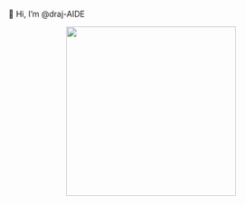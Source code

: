 👋 Hi, I’m @draj-AIDE

<div id="header" align="center">
  <img src="https://media2.giphy.com/media/v1.Y2lkPTc5MGI3NjExdW5hdnZpeHVveDBrd3BqMWRyZ3dpMnJnNWRqbjc3cDhodzB6Ynl6ZSZlcD12MV9pbnRlcm5hbF9naWZfYnlfaWQmY3Q9Zw/ROlbnsc7aCIL6Icq6h/giphy.gif" width="300"/>
</div>

<!---
draj-AIDE/draj-AIDE is a ✨ special ✨ repository because its `README.md` (this file) appears on your GitHub profile.
You can click the Preview link to take a look at your changes.
--->
